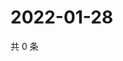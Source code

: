 # 2022-01-28

共 0 条

<!-- BEGIN WEIBO -->
<!-- 最后更新时间 Fri Jan 28 2022 15:13:05 GMT+0800 (China Standard Time) -->

<!-- END WEIBO -->
